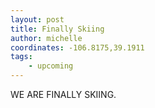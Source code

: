 ```yaml
---
layout: post
title: Finally Skiing
author: michelle
coordinates: -106.8175,39.1911
tags: 
    - upcoming
---
```


WE ARE FINALLY SKIING.
